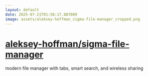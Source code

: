```yaml
---
layout: default
date: 2025-07-21T01:58:17.887089
image: assets/aleksey-hoffman_sigma-file-manager_cropped.png
---
```


# [aleksey-hoffman/sigma-file-manager](https://github.com/aleksey-hoffman/sigma-file-manager)

modern file manager with tabs, smart search, and wireless sharing
